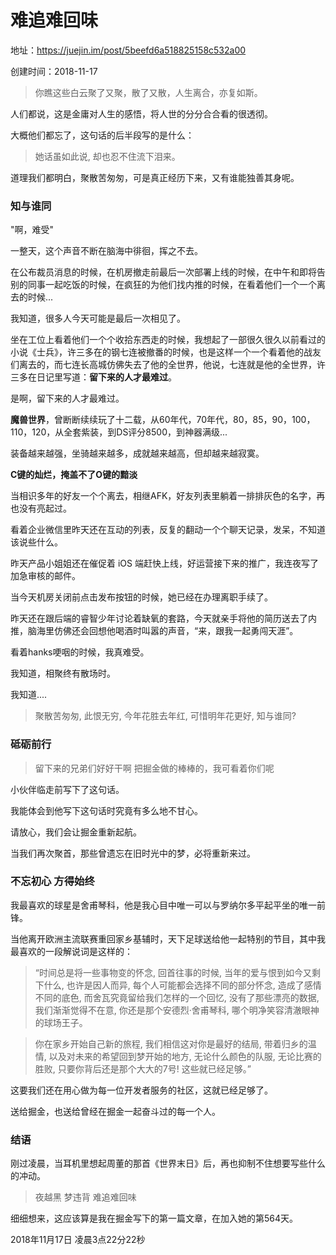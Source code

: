 # 难追难回味

地址：https://juejin.im/post/5beefd6a518825158c532a00

创建时间：2018-11-17

> 你瞧这些白云聚了又聚，散了又散，人生离合，亦复如斯。

人们都说，这是金庸对人生的感悟，将人世的分分合合看的很透彻。

大概他们都忘了，这句话的后半段写的是什么：

> 她话虽如此说, 却也忍不住流下泪来。

道理我们都明白，聚散苦匆匆，可是真正经历下来，又有谁能独善其身呢。

### 知与谁同

"啊，难受"

一整天，这个声音不断在脑海中徘徊，挥之不去。

在公布裁员消息的时候，在机房撤走前最后一次部署上线的时候，在中午和即将告别的同事一起吃饭的时候，在疯狂的为他们找内推的时候，在看着他们一个一个离去的时候...

我知道，很多人今天可能是最后一次相见了。

坐在工位上看着他们一个个收拾东西走的时候，我想起了一部很久很久以前看过的小说《士兵》，许三多在的钢七连被撤番的时候，也是这样一个一个看着他的战友们离去的，而七连长高城仿佛失去了他的全世界，他说，七连就是他的全世界，许三多在日记里写道：**留下来的人才最难过**。

是啊，留下来的人才最难过。

**魔兽世界**，曾断断续续玩了十二载，从60年代，70年代，80，85，90，100，110，120，从全套紫装，到DS评分8500，到神器满级...

装备越来越强，坐骑越来越多，成就越来越高，但却越来越寂寞。

**C键的灿烂，掩盖不了O键的黯淡**

当相识多年的好友一个个离去，相继AFK，好友列表里躺着一排排灰色的名字，再也没有亮起过。

看着企业微信里昨天还在互动的列表，反复的翻动一个个聊天记录，发呆，不知道该说些什么。

昨天产品小姐姐还在催促着 iOS 端赶快上线，好运营接下来的推广，我连夜写了加急审核的邮件。

当今天机房关闭前点击发布按钮的时候，她已经在办理离职手续了。

昨天还在跟后端的睿智少年讨论着缺氧的套路，今天就亲手将他的简历送去了内推，脑海里仿佛还会回想他喝酒时叫嚣的声音，“来，跟我一起勇闯天涯”。

看着hanks哽咽的时候，我真难受。

我知道，相聚终有散场时。

我知道....

> 聚散苦匆匆, 此恨无穷, 今年花胜去年红, 可惜明年花更好, 知与谁同?

### 砥砺前行

> 留下来的兄弟们好好干啊 把掘金做的棒棒的，我可看着你们呢

小伙伴临走前写下了这句话。

我能体会到他写下这句话时究竟有多么地不甘心。

请放心，我们会让掘金重新起航。

当我们再次聚首，那些曾遗忘在旧时光中的梦，必将重新来过。

### 不忘初心 方得始终

我最喜欢的球星是舍甫琴科，他是我心目中唯一可以与罗纳尔多平起平坐的唯一前锋。

当他离开欧洲主流联赛重回家乡基辅时，天下足球送给他一起特别的节目，其中我最喜欢的一段解说词是这样的：

> “时间总是将一些事物变的怀念, 回首往事的时候, 当年的爱与恨到如今又剩下什么, 也许是因人而异, 每个人可能都会选择不同的部分怀念, 造成了感情不同的底色, 而舍瓦究竟留给我们怎样的一个回忆, 没有了那些漂亮的数据, 我们渐渐觉得不在意, 你还是那个安德烈·舍甫琴科, 哪个明净笑容清澈眼神的球场王子。

> 你在家乡开始自己新的旅程, 我们相信这对你是最好的结局, 带着归乡的温情, 以及对未来的希望回到梦开始的地方, 无论什么颜色的队服, 无论比赛的胜败, 只要你背后还是那个大大的7号! 这些就已经足够。”

这要我们还在用心做为每一位开发者服务的社区，这就已经足够了。

送给掘金，也送给曾经在掘金一起奋斗过的每一个人。

### 结语

刚过凌晨，当耳机里想起周董的那首《世界末日》后，再也抑制不住想要写些什么的冲动。

> 夜越黑 梦违背 难追难回味

细细想来，这应该算是我在掘金写下的第一篇文章，在加入她的第564天。

2018年11月17日 凌晨3点22分22秒